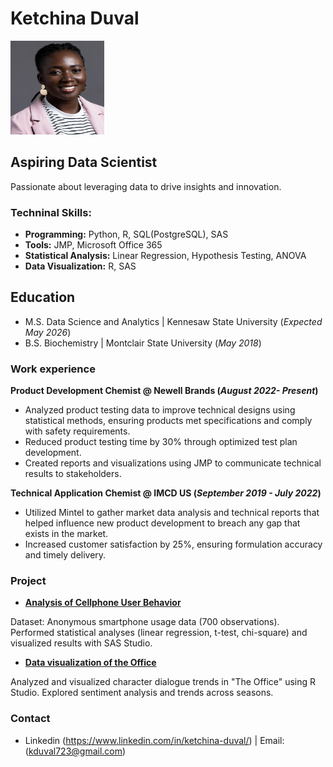 # Ketchina Duval
<img src="Picture/8AC1FFEC-97F3-4328-9C34-CFE1C98E366D_1_201_a.jpeg" alt="Headshot" width="150" height="150">

## Aspiring Data Scientist
Passionate about leveraging data to drive insights and innovation.
### Techninal Skills: 
- **Programming:** Python, R, SQL(PostgreSQL), SAS  
- **Tools:** JMP, Microsoft Office 365 
- **Statistical Analysis:** Linear Regression, Hypothesis Testing, ANOVA  
- **Data Visualization:** R, SAS

## Education
- M.S. Data Science and Analytics | Kennesaw State University (_Expected May 2026_)
- B.S. Biochemistry | Montclair State University  (_May 2018_)

### Work experience
**Product Development Chemist @ Newell Brands (_August 2022- Present_)**
-	Analyzed product testing data to improve technical designs using statistical methods, ensuring products met specifications and comply with safety requirements.
- Reduced product testing time by 30% through optimized test plan development.
-	Created reports and visualizations using JMP to communicate technical results to stakeholders.


**Technical Application Chemist @ IMCD US (_September 2019 - July 2022_)**
- Utilized Mintel to gather market data analysis and technical reports that helped influence new product development to breach any gap that exists in the market.
-	Increased customer satisfaction by 25%, ensuring formulation accuracy and timely delivery.


### Project

- **[Analysis of Cellphone User Behavior](https://github.com/Ketchina/portfolio/blob/main/Project/User%20behavior%20analysis%20.pdf)**  

Dataset: Anonymous smartphone usage data (700 observations). Performed statistical analyses (linear regression, t-test, chi-square) and visualized results with SAS Studio.

- **[Data visualization of the Office](https://github.com/Ketchina/portfolio/blob/main/Project/The%20office%20visualization.pdf)**  

Analyzed and visualized character dialogue trends in "The Office" using R Studio. Explored sentiment analysis and trends across seasons.

### Contact
- Linkedin (https://www.linkedin.com/in/ketchina-duval/) | Email: (kduval723@gmail.com)


  


